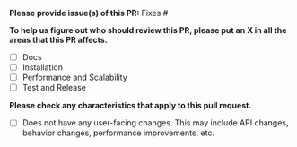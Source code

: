 **Please provide issue(s) of this PR:**
Fixes #

**To help us figure out who should review this PR, please put an X in all the areas that this PR affects.**

- [ ] Docs
- [ ] Installation
- [ ] Performance and Scalability
- [ ] Test and Release

**Please check any characteristics that apply to this pull request.**

- [ ] Does not have any user-facing changes. This may include API changes, behavior changes, performance improvements, etc.
